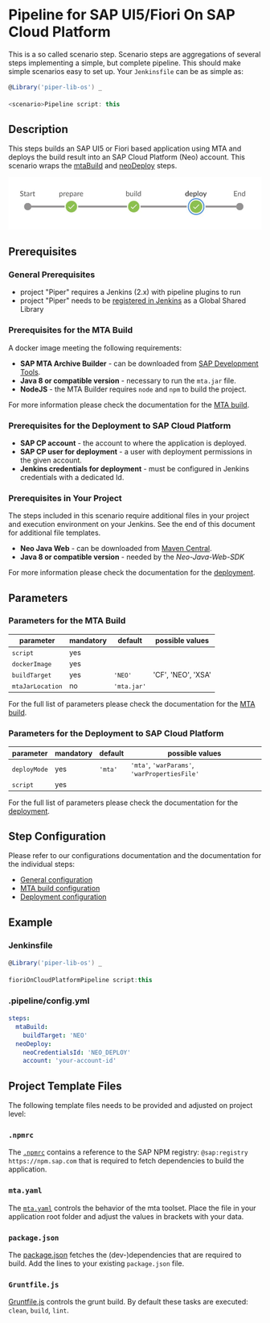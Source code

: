 # Pipeline for SAP UI5/Fiori On SAP Cloud Platform

This is a so called scenario step. Scenario steps are aggregations of several steps implementing a simple, but complete pipeline. This should make simple scenarios easy to set up. Your `Jenkinsfile` can be as simple as:

```groovy
@Library('piper-lib-os') _

<scenario>Pipeline script: this
```

## Description

This steps builds an SAP UI5 or Fiori based application using MTA and deploys the build result into an SAP Cloud Platform (Neo) account. This scenario wraps the [mtaBuild](../mtaBuild.md) and [neoDeploy](../neoDeploy.md) steps.

![This pipeline in Jenkins Blue Ocean](images/pipeline.jpg)

## Prerequisites

### General Prerequisites

- project "Piper" requires a Jenkins (2.x) with pipeline plugins to run
- project "Piper" needs to be [registered in Jenkins](https://github.com/SAP/jenkins-library/blob/master/README.md) as a Global Shared Library

### Prerequisites for the MTA Build

A docker image meeting the following requirements:
- **SAP MTA Archive Builder** - can be downloaded from [SAP Development Tools](https://tools.hana.ondemand.com/#cloud).
- **Java 8 or compatible version** - necessary to run the `mta.jar` file.
- **NodeJS** - the MTA Builder requires `node` and `npm` to build the project.

For more information please check the documentation for the [MTA build](../mtaBuild.md).

### Prerequisites for the Deployment to SAP Cloud Platform

- **SAP CP account** - the account to where the application is deployed.
- **SAP CP user for deployment** - a user with deployment permissions in the given account.
- **Jenkins credentials for deployment** - must be configured in Jenkins credentials with a dedicated Id.

### Prerequisites in Your Project

The steps included in this scenario require additional files in your project and execution environment on your Jenkins. See the end of this document for additional file templates.

- **Neo Java Web** - can be downloaded from [Maven Central](http://central.maven.org/maven2/com/sap/cloud/neo-java-web-sdk/).
- **Java 8 or compatible version** - needed by the *Neo-Java-Web-SDK*

For more information please check the documentation for the [deployment](../neoDeploy.md).

## Parameters

### Parameters for the MTA Build

| parameter        | mandatory | default                                                | possible values    |
| -----------------|-----------|--------------------------------------------------------|--------------------|
| `script`         | yes       |                                                        |                    |
| `dockerImage`    | yes       |                                                        |                    |
| `buildTarget`    | yes       | `'NEO'`                                                | 'CF', 'NEO', 'XSA' |
| `mtaJarLocation` | no        | `'mta.jar'`                                        |                    |

For the full list of parameters please check the documentation for the [MTA build](../mtaBuild.md).

### Parameters for the Deployment to SAP Cloud Platform

| parameter          | mandatory | default                       | possible values                                 |
| -------------------|-----------|-------------------------------|-------------------------------------------------|
| `deployMode`       | yes       | `'mta'`                       | `'mta'`, `'warParams'`, `'warPropertiesFile'`   |
| `script`           | yes       |                               |                                                 |

For the full list of parameters please check the documentation for the [deployment](../neoDeploy.md).

## Step Configuration

Please refer to our configurations documentation and the documentation for the individual steps:

- [General configuration](../configuration)
- [MTA build configuration](../mtaBuild.md)
- [Deployment configuration](../neoDeploy.md)

## Example

### Jenkinsfile

```groovy
@Library('piper-lib-os') _

fioriOnCloudPlatformPipeline script:this
```

### .pipeline/config.yml

```yaml
steps:
  mtaBuild:
    buildTarget: 'NEO'
  neoDeploy:
    neoCredentialsId: 'NEO_DEPLOY'
    account: 'your-account-id'
```

## Project Template Files

The following template files needs to be provided and adjusted on project level:

### `.npmrc`

The [`.npmrc`](documentation/docs/scenarios/ui5-sap-cp/files/.npmrc)
  contains a reference to the SAP NPM registry: `@sap:registry https://npm.sap.com` that is required to fetch dependencies to build the application.

### `mta.yaml`

The [`mta.yaml`](documentation/docs/scenarios/ui5-sap-cp/files/mta.yaml) controls the behavior of the mta toolset. Place the file in your application root folder and adjust the values in brackets with your data.

### `package.json`

The [package.json](documentation/docs/scenarios/ui5-sap-cp/files/package.json) fetches the (dev-)dependencies that are required to build. Add the lines to your existing `package.json` file.

### `Gruntfile.js`

[Gruntfile.js](documentation/docs/scenarios/ui5-sap-cp/files/Gruntfile.js) controls the grunt build. By default these tasks are executed: `clean`, `build`, `lint`.

